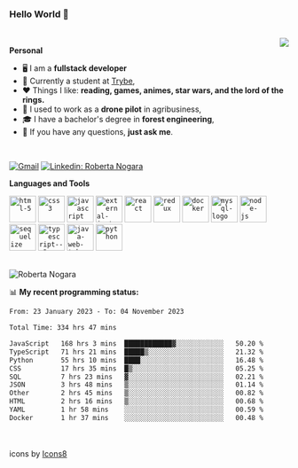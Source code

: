 ### Hello World 👋

<br />

<img align="right" src="https://github.blog/wp-content/uploads/2018/10/46896184-b679fc80-ce30-11e8-88bf-921e9b788f7c.gif?resize=200%2C200"  />

**Personal**
- 🖥️ I am a **fullstack developer**
- 📖 Currently a student at [Trybe](https://www.betrybe.com/),
- ❤️ Things I like: **reading, games, animes, star wars, and the lord of the rings.** 
- 🌾 I used to work as a **drone pilot** in agribusiness,
- 🎓 I have a bachelor's degree in **forest engineering**,
- 💬 If you have any questions, **just ask me**.

<br />

[![Gmail](https://img.icons8.com/neon/96/gmail.png)](mailto:r.nogara.dev@gmail.com)
[![Linkedin: Roberta Nogara](https://img.icons8.com/neon/96/linkedin.png)](https://www.linkedin.com/in/robertanogara/)

**Languages and Tools**  

<code><img width="48" height="48" src="https://img.icons8.com/fluency/48/html-5.png" alt="html-5"/></code>
<code><img width="48" height="48" src="https://img.icons8.com/fluency/48/css3.png" alt="css3"/></code>
<code><img width="48" height="48" src="https://img.icons8.com/fluency/48/javascript.png" alt="javascript"/></code>
<code><img width="48" height="48" src="https://img.icons8.com/external-tal-revivo-color-tal-revivo/48/external-jest-can-collect-code-coverage-information-from-entire-projects-logo-color-tal-revivo.png" alt="external-jest-can-collect-code-coverage-information-from-entire-projects-logo-color-tal-revivo"/></code>
<code><img width="48" height="48" src="https://img.icons8.com/office/40/react.png" alt="react"/></code>
<code><img width="48" height="48" src="https://img.icons8.com/color/48/redux.png" alt="redux"/></code>
<code><img width="48" height="48" src="https://img.icons8.com/fluency/48/docker.png" alt="docker"/></code>
<code><img width="48" height="48" src="https://img.icons8.com/fluency/48/mysql-logo.png" alt="mysql-logo"/></code>
<code><img width="48" height="48" src="https://img.icons8.com/fluency/48/node-js.png" alt="node-js"/></code>
<code><img width="48" height="48" src="https://cdn.icon-icons.com/icons2/2415/PNG/512/sequelize_original_logo_icon_146348.png" alt="sequelize"/></code>
<code><img width="48" height="48" src="https://img.icons8.com/fluency/48/typescript--v2.png" alt="typescript--v2"/></code>
<code><img width="48" height="48" src="https://img.icons8.com/color/48/java-web-token.png" alt="java-web-token"/></code>
<code><img width="48" height="48" src="https://img.icons8.com/fluency/48/python.png" alt="python"/></code>

<br />
<img src="https://github-readme-stats.vercel.app/api?username=rnogara&count_private=true&show_icons=true" alt="Roberta Nogara" />
<br />

📊 **My recent programming status:**
<!--START_SECTION:waka-->

```txt
From: 23 January 2023 - To: 04 November 2023

Total Time: 334 hrs 47 mins

JavaScript   168 hrs 3 mins  ████████████▓░░░░░░░░░░░░   50.20 %
TypeScript   71 hrs 21 mins  █████▒░░░░░░░░░░░░░░░░░░░   21.32 %
Python       55 hrs 10 mins  ████░░░░░░░░░░░░░░░░░░░░░   16.48 %
CSS          17 hrs 35 mins  █▒░░░░░░░░░░░░░░░░░░░░░░░   05.25 %
SQL          7 hrs 23 mins   ▓░░░░░░░░░░░░░░░░░░░░░░░░   02.21 %
JSON         3 hrs 48 mins   ▒░░░░░░░░░░░░░░░░░░░░░░░░   01.14 %
Other        2 hrs 45 mins   ▒░░░░░░░░░░░░░░░░░░░░░░░░   00.82 %
HTML         2 hrs 16 mins   ▒░░░░░░░░░░░░░░░░░░░░░░░░   00.68 %
YAML         1 hr 58 mins    ░░░░░░░░░░░░░░░░░░░░░░░░░   00.59 %
Docker       1 hr 37 mins    ░░░░░░░░░░░░░░░░░░░░░░░░░   00.48 %
```

<!--END_SECTION:waka-->

<br />
<br />
icons by <a href="https://icons8.com">Icons8</a>
